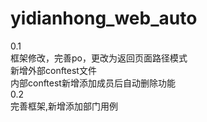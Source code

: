 # yidianhong_web_auto
0.1  
框架修改，完善po，更改为返回页面路径模式  
新增外部conftest文件  
内部conftest新增添加成员后自动删除功能  
0.2  
完善框架,新增添加部门用例